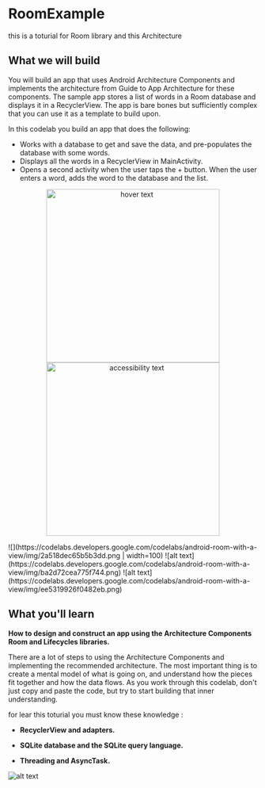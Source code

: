 # RoomExample
this is a toturial for Room library and this Architecture



## What we will build

You will build an app that uses Android Architecture Components and implements the architecture from Guide to App Architecture for these components. The sample app stores a list of words in a Room database and displays it in a RecyclerView. The app is bare bones but sufficiently complex that you can use it as a template to build upon.

In this codelab you build an app that does the following:
- Works with a database to get and save the data, and pre-populates the database with some words.
- Displays all the words in a RecyclerView in MainActivity.
- Opens a second activity when the user taps the + button. When the user enters a word, adds the word to the database and the list.

<p align="center">
  <img src="https://codelabs.developers.google.com/codelabs/android-room-with-a-view/img/2a518dec65b5b3dd.png" width="350" title="hover text">
  <img src="your_relative_path_here_number_2_large_name" width="350" alt="accessibility text">
</p>
![](https://codelabs.developers.google.com/codelabs/android-room-with-a-view/img/2a518dec65b5b3dd.png | width=100)
![alt text](https://codelabs.developers.google.com/codelabs/android-room-with-a-view/img/ba2d72cea775f744.png)
![alt text](https://codelabs.developers.google.com/codelabs/android-room-with-a-view/img/ee5319926f0482eb.png)

## What you'll learn
**How to design and construct an app using the Architecture Components Room and Lifecycles libraries.**

There are a lot of steps to using the Architecture Components and implementing the recommended architecture. The most important thing is to create a mental model of what is going on, and understand how the pieces fit together and how the data flows. As you work through this codelab, don't just copy and paste the code, but try to start building that inner understanding.


for lear this toturial you must know these knowledge :

- **RecyclerView and adapters.**


- **SQLite database and the SQLite query language.**


- **Threading and AsyncTask.**





![alt text](https://codelabs.developers.google.com/codelabs/android-room-with-a-view/img/3840395bfb3980b8.png)
